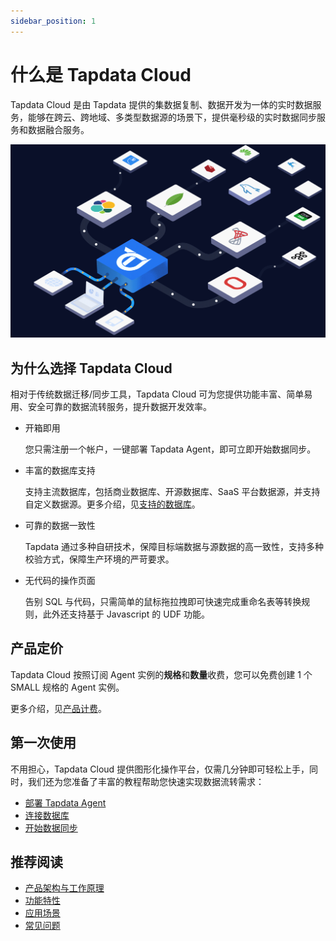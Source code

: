 ```yaml
---
sidebar_position: 1
---
```


# 什么是 Tapdata Cloud

Tapdata Cloud 是由 Tapdata 提供的集数据复制、数据开发为一体的实时数据服务，能够在跨云、跨地域、多类型数据源的场景下，提供毫秒级的实时数据同步服务和数据融合服务。

![](images/tapdata_cloud.gif)

## 为什么选择 Tapdata Cloud

相对于传统数据迁移/同步工具，Tapdata Cloud 可为您提供功能丰富、简单易用、安全可靠的数据流转服务，提升数据开发效率。

* 开箱即用

  您只需注册一个帐户，一键部署 Tapdata Agent，即可立即开始数据同步。

* 丰富的数据库支持

  支持主流数据库，包括商业数据库、开源数据库、SaaS 平台数据源，并支持自定义数据源。更多介绍，见[支持的数据库](introduction/supported-databases.md)。

* 可靠的数据一致性

  Tapdata 通过多种自研技术，保障目标端数据与源数据的高一致性，支持多种校验方式，保障生产环境的严苛要求。

- 无代码的操作页面

  告别 SQL 与代码，只需简单的鼠标拖拉拽即可快速完成重命名表等转换规则，此外还支持基于 Javascript 的 UDF 功能。



## 产品定价

Tapdata Cloud 按照订阅 Agent 实例的**规格**和**数量**收费，您可以免费创建 1 个 SMALL 规格的 Agent 实例。

更多介绍，见[产品计费](billing/billing-overview.md)。



## 第一次使用

不用担心，Tapdata Cloud 提供图形化操作平台，仅需几分钟即可轻松上手，同时，我们还为您准备了丰富的教程帮助您快速实现数据流转需求：

* [部署 Tapdata Agent](quick-start/install-agent)
* [连接数据库](quick-start/connect-database.md)
* [开始数据同步](quick-start/create-task)



## 推荐阅读

* [产品架构与工作原理](introduction/architecture.md)
* [功能特性](introduction/features.md)
* [应用场景](introduction/use-cases.md)
* [常见问题](faq/README.md)
